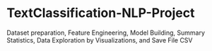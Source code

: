 # TextClassification-NLP-Project
Dataset preparation, Feature Engineering, Model Building, Summary Statistics, Data Exploration by Visualizations, and Save File CSV
